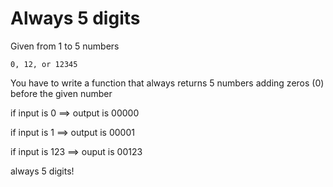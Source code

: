 # Always 5 digits

Given from 1 to 5 numbers

```
0, 12, or 12345
 ```

 You have to write a function that always returns 5 numbers adding zeros (0) before the given number

if input is 0 ==> output is 00000

if input is 1 ==> output is 00001

if input is 123 ==> ouput is 00123

always 5 digits!
